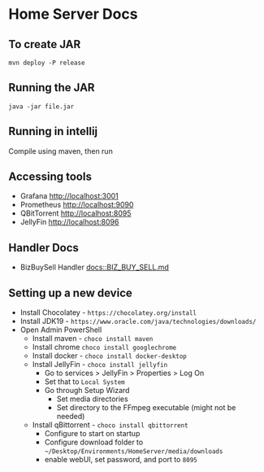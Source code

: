 # Home Server Docs

## To create JAR
```
mvn deploy -P release
```

## Running the JAR
```
java -jar file.jar
```

## Running in intellij
Compile using maven, then run

## Accessing tools
* Grafana [http://localhost:3001](http://localhost:3001)
* Prometheus [http://localhost:9090](http://localhost:9090)
* QBitTorrent [http://localhost:8095](http://localhost:8095)
* JellyFin [http://localhost:8096](http://localhost:8096)

## Handler Docs
* BizBuySell Handler [docs::BIZ_BUY_SELL.md](docs/BIZ_BUY_SELL.md)

## Setting up a new device
* Install Chocolatey - `https://chocolatey.org/install`
* Install JDK19 - `https://www.oracle.com/java/technologies/downloads/`
* Open Admin PowerShell
  * Install maven - `choco install maven`
  * Install chrome `choco install googlechrome`
  * Install docker - `choco install docker-desktop`
  * Install JellyFin - `choco install jellyfin`
    * Go to services > JellyFin > Properties > Log On
    * Set that to `Local System`
    * Go through Setup Wizard
      * Set media directories
      * Set directory to the FFmpeg executable (might not be needed)
  * Install qBittorrent - `choco install qbittorrent`
    * Configure to start on startup
    * Configure download folder to `~/Desktop/Environments/HomeServer/media/downloads`
    * enable webUI, set password, and port to `8095`